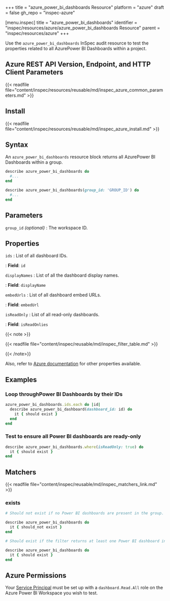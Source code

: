 +++
title = "azure_power_bi_dashboards Resource"
platform = "azure"
draft = false
gh_repo = "inspec-azure"

[menu.inspec]
title = "azure_power_bi_dashboards"
identifier = "inspec/resources/azure/azure_power_bi_dashboards Resource"
parent = "inspec/resources/azure"
+++

Use the `azure_power_bi_dashboards` InSpec audit resource to test the properties related to all AzurePower BI Dashboards within a project.

## Azure REST API Version, Endpoint, and HTTP Client Parameters

{{< readfile file="content/inspec/resources/reusable/md/inspec_azure_common_parameters.md" >}}

## Install

{{< readfile file="content/inspec/resources/reusable/md/inspec_azure_install.md" >}}

## Syntax

An `azure_power_bi_dashboards` resource block returns all AzurePower BI Dashboards within a group.

```ruby
describe azure_power_bi_dashboards do
  #...
end
```

```ruby
describe azure_power_bi_dashboards(group_id: 'GROUP_ID') do
  #...
end
```

## Parameters

`group_id` _(optional)_
: The workspace ID.

## Properties

`ids`
: List of all dashboard IDs.

: **Field**: `id`

`displayNames`
: List of all the dashboard display names.

: **Field**: `displayName`

`embedUrls`
: List of all dashboard embed URLs.

: **Field**: `embedUrl`

`isReadOnly`
: List of all read-only dashboards.

: **Field**: `isReadOnlies`

{{< note >}}

{{< readfile file="content/inspec/reusable/md/inspec_filter_table.md" >}}

{{< /note>}}

Also, refer to [Azure documentation](https://docs.microsoft.com/en-us/rest/api/power-bi/dashboards/get-dashboards) for other properties available.

## Examples

### Loop throughPower BI Dashboards by their IDs

```ruby
azure_power_bi_dashboards.ids.each do |id|
  describe azure_power_bi_dashboard(dashboard_id: id) do
    it { should exist }
  end
end
```

### Test to ensure all Power BI dashboards are ready-only

```ruby
describe azure_power_bi_dashboards.where(isReadOnly: true) do
  it { should exist }
end
```

## Matchers

{{< readfile file="content/inspec/reusable/md/inspec_matchers_link.md" >}}

### exists

```ruby
# Should not exist if no Power BI dashboards are present in the group.

describe azure_power_bi_dashboards do
  it { should_not exist }
end

# Should exist if the filter returns at least one Power BI dashboard in the group.

describe azure_power_bi_dashboards do
  it { should exist }
end
```

## Azure Permissions

Your [Service Principal](https://docs.microsoft.com/en-us/azure/azure-resource-manager/resource-group-create-service-principal-portal) must be set up with a `dashboard.Read.All` role on the Azure Power BI Workspace you wish to test.
